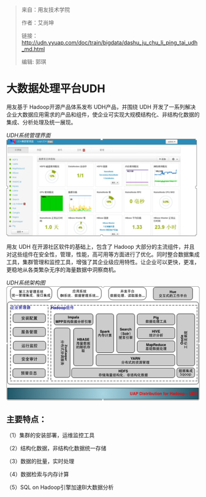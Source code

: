 > 来自：用友技术学院
> 
> 作者：艾尚坤
> 
> 链接：http://udn.yyuap.com/doc/train/bigdata/dashu_ju_chu_li_ping_tai_udh_md.html
> 
> 编辑: 郭琪

# 大数据处理平台UDH

用友基于 Hadoop开源产品体系发布 UDH产品，并围绕 UDH 开发了一系列解决企业大数据应用需求的产品和组件，使企业可实现大规模结构化、非结构化数据的集成、分析处理及统一展现。

_UDH系统管理界面_
![](QQ图片20161129160801.png)

用友 UDH 在开源社区软件的基础上，包含了 Hadoop 大部分的主流组件，并且对这些组件在安全性，管理，性能，高可用等方面进行了优化。同时整合数据集成工具，集群管理和监控工具，增强了其企业级应用特性。让企业可以更快，更准，更稳地从各类繁杂无序的海量数据中洞察商机。

_UDH系统架构图_
![](QQ图片20161129160846.png)

## 主要特点：

（1）集群的安装部署，运维监控工具

（2）结构化数据，非结构化数据统一存储

（3）数据的批量，实时处理

（4）数据检索与内存计算

（5）SQL on Hadoop引擎加速BI大数据分析

